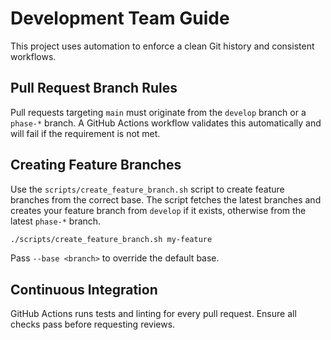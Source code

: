 # Development Team Guide

This project uses automation to enforce a clean Git history and consistent workflows.

## Pull Request Branch Rules

Pull requests targeting `main` must originate from the `develop` branch or a `phase-*` branch. A GitHub Actions workflow validates this automatically and will fail if the requirement is not met.

## Creating Feature Branches

Use the `scripts/create_feature_branch.sh` script to create feature branches from the correct base. The script fetches the latest branches and creates your feature branch from `develop` if it exists, otherwise from the latest `phase-*` branch.

```bash
./scripts/create_feature_branch.sh my-feature
```

Pass `--base <branch>` to override the default base.

## Continuous Integration

GitHub Actions runs tests and linting for every pull request. Ensure all checks pass before requesting reviews.

